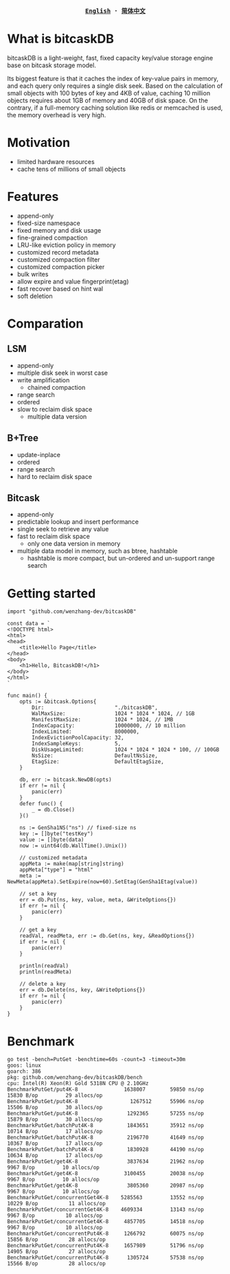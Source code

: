 <div align="center">
<strong>
<samp>

[English](https://github.com/wenzhang-dev/bitcaskDB/blob/main/README.md) · [简体中文](https://github.com/wenzhang-dev/bitcaskDB/blob/main/README-CN.md)

</samp>
</strong>
</div>

# What is bitcaskDB

bitcaskDB is a light-weight, fast, fixed capacity key/value storage engine base on bitcask storage model.

Its biggest feature is that it caches the index of key-value pairs in memory, and each query only requires a single disk seek. Based on the calculation of small objects with 100 bytes of key and 4KB of value, caching 10 million objects requires about 1GB of memory and 40GB of disk space. On the contrary, if a full-memory caching solution like redis or memcached is used, the memory overhead is very high.


# Motivation

- limited hardware resources
- cache tens of millions of small objects


# Features
- append-only
- fixed-size namespace
- fixed memory and disk usage
- fine-grained compaction
- LRU-like eviction policy in memory
- customized record metadata
- customized compaction filter
- customized compaction picker
- bulk writes
- allow expire and value fingerprint(etag)
- fast recover based on hint wal
- soft deletion


# Comparation

## LSM
- append-only
- multiple disk seek in worst case
- write amplification
  - chained compaction
- range search
- ordered
- slow to reclaim disk space
  - multiple data version


## B+Tree
- update-inplace
- ordered
- range search
- hard to reclaim disk space


## Bitcask
- append-only
- predictable lookup and insert performance
- single seek to retrieve any value
- fast to reclaim disk space
  - only one data version in memory
- multiple data model in memory, such as btree, hashtable
  - hashtable is more compact, but un-ordered and un-support range search


# Getting started


```golang
import "github.com/wenzhang-dev/bitcaskDB"

const data = `
<!DOCTYPE html>
<html>
<head>
    <title>Hello Page</title>
</head>
<body>
    <h1>Hello, BitcaskDB!</h1>
</body>
</html>
`

func main() {
    opts := &bitcask.Options{
        Dir:                       "./bitcaskDB",
        WalMaxSize:                1024 * 1024 * 1024, // 1GB
        ManifestMaxSize:           1024 * 1024, // 1MB
        IndexCapacity:             10000000, // 10 million
        IndexLimited:              8000000,
        IndexEvictionPoolCapacity: 32,
        IndexSampleKeys:           5,
        DiskUsageLimited:          1024 * 1024 * 1024 * 100, // 100GB
        NsSize:                    DefaultNsSize,
        EtagSize:                  DefaultEtagSize,
    }

    db, err := bitcask.NewDB(opts)
    if err != nil {
        panic(err)
    }
    defer func() {
        _ = db.Close()
    }()

    ns := GenSha1NS("ns") // fixed-size ns
    key := []byte("testKey")
    value := []byte(data)
    now := uint64(db.WallTime().Unix())

    // customized metadata
    appMeta := make(map[string]string)
    appMeta["type"] = "html"
    meta := NewMeta(appMeta).SetExpire(now+60).SetEtag(GenSha1Etag(value))

    // set a key
    err = db.Put(ns, key, value, meta, &WriteOptions{})
    if err != nil {
        panic(err)
    }

    // get a key
    readVal, readMeta, err := db.Get(ns, key, &ReadOptions{})
    if err != nil {
        panic(err)
    }

    println(readVal)
    println(readMeta)

    // delete a key
    err = db.Delete(ns, key, &WriteOptions{})
    if err != nil {
        panic(err)
    }
}
```

# Benchmark

```
go test -bench=PutGet -benchtime=60s -count=3 -timeout=30m
goos: linux
goarch: 386
pkg: github.com/wenzhang-dev/bitcaskDB/bench
cpu: Intel(R) Xeon(R) Gold 5318N CPU @ 2.10GHz
BenchmarkPutGet/put4K-8         	  1638007	     59850 ns/op	   15830 B/op	      29 allocs/op
BenchmarkPutGet/put4K-8         	    1267512	     55906 ns/op	   15506 B/op	      30 allocs/op
BenchmarkPutGet/put4K-8         	   1292365	     57255 ns/op	   15879 B/op	      30 allocs/op
BenchmarkPutGet/batchPut4K-8    	   1843651	     35912 ns/op	   10714 B/op	      17 allocs/op
BenchmarkPutGet/batchPut4K-8    	   2196770	     41649 ns/op	   10367 B/op	      17 allocs/op
BenchmarkPutGet/batchPut4K-8    	   1830928	     44190 ns/op	   10634 B/op	      17 allocs/op
BenchmarkPutGet/get4K-8         	   3837634	     21962 ns/op	    9967 B/op	      10 allocs/op
BenchmarkPutGet/get4K-8         	  3100455	     20038 ns/op	    9967 B/op	      10 allocs/op
BenchmarkPutGet/get4K-8         	   3805360	     20987 ns/op	    9967 B/op	      10 allocs/op
BenchmarkPutGet/concurrentGet4K-8    5285563	     13552 ns/op      10229 B/op	      11 allocs/op
BenchmarkPutGet/concurrentGet4K-8    4609334	     13143 ns/op       9967 B/op	      10 allocs/op
BenchmarkPutGet/concurrentGet4K-8     4857705	     14518 ns/op       9967 B/op	      10 allocs/op
BenchmarkPutGet/concurrentPut4K-8     1266792	     60075 ns/op      15856 B/op	      28 allocs/op
BenchmarkPutGet/concurrentPut4K-8     1657989	     51796 ns/op      14905 B/op	      27 allocs/op
BenchmarkPutGet/concurrentPut4K-8      1305724	     57538 ns/op      15566 B/op	      28 allocs/op
```
